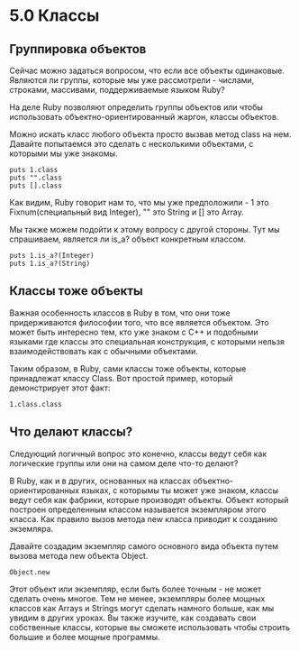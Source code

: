 ﻿# 5.0 Классы #

## Группировка объектов ##

Сейчас можно задаться вопросом, что если все объекты одинаковые. Являются ли группы, которые мы уже рассмотрели - числами, строками, массивами, поддерживаемые языком Ruby?

На деле Ruby позволяют определить группы объектов или чтобы использовать объектно-ориентированный жаргон, классы объектов.

Можно искать класс любого объекта просто вызвав метод class на нем. Давайте попытаемся это сделать с несколькими объектами, с которыми мы уже знакомы.

	puts 1.class
	puts "".class
	puts [].class

Как видим, Ruby говорит нам то, что мы уже предположили - 1 это Fixnum(специальный вид Integer), "" это String и [] это Array.

Мы также можем подойти к этому вопросу с другой стороны. Тут мы спрашиваем, является ли is_a? объект конкретным классом. 

	puts 1.is_a?(Integer)
	puts 1.is_a?(String)

## Классы тоже объекты ##

Важная особенность классов в Ruby в том, что они тоже придерживаются философии того, что все является объектом. Это может быть интересно тем, кто уже знаком с C++ и подобными языками где классы это специальная конструкция, с которыми нельзя взаимодействовать как с обычными объектами. 

Таким образом, в Ruby, сами классы тоже объекты, которые принадлежат классу Class. Вот простой пример, который демонстрирует этот факт:

	1.class.class

## Что делают классы? ##

Следующий логичный вопрос это конечно, классы ведут себя как логические группы или они на самом деле что-то делают?

В Ruby, как и в других, основанных на классах объектно-ориентированных языках, с которымы ты может уже знаком, классы ведут себя как фабрики, которые производят объекты. Объект который построен определенным классом называется экземпляром этого класса. Как правило вызов метода new класса приводит к созданию экземляра.

Давайте создадим экземпляр самого основного вида объекта путем вызова метода new объекта Object.

	Object.new

Этот объект или экземпляр, если быть более точным - не может сделать очень многое. Тем не менее, экземпляры более мощных классов как Arrays и Strings могут сделать намного больше, как мы увидим в других уроках. Вы также изучите, как создавать свои собственные классы, которые вы сможете использовать чтобы строить большие и более мощные программы.




	
